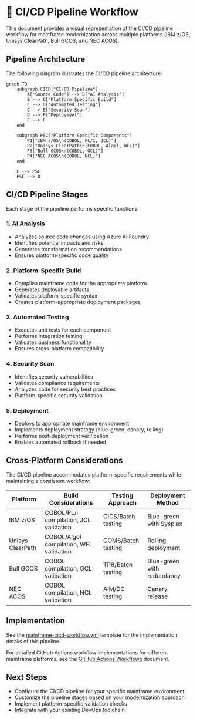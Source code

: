 # 🔄 CI/CD Pipeline Workflow

This document provides a visual representation of the CI/CD pipeline workflow for mainframe modernization across multiple platforms (IBM z/OS, Unisys ClearPath, Bull GCOS, and NEC ACOS).

## Pipeline Architecture

The following diagram illustrates the CI/CD pipeline architecture:

```mermaid
graph TD
    subgraph CICD["CI/CD Pipeline"]
        A["Source Code"] --> B["AI Analysis"]
        B --> C["Platform-Specific Build"]
        C --> D["Automated Testing"]
        C --> E["Security Scan"]
        D --> F["Deployment"]
        E --> F
    end
    
    subgraph PSC["Platform-Specific Components"]
        P1["IBM z/OS\n(COBOL, PL/I, JCL)"]
        P2["Unisys ClearPath\n(COBOL, Algol, WFL)"]
        P3["Bull GCOS\n(COBOL, GCL)"]
        P4["NEC ACOS\n(COBOL, NCL)"]
    end
    
    C --> PSC
    PSC --> D
```

## CI/CD Pipeline Stages

Each stage of the pipeline performs specific functions:

### 1. AI Analysis
- Analyzes source code changes using Azure AI Foundry
- Identifies potential impacts and risks
- Generates transformation recommendations
- Ensures platform-specific code quality

### 2. Platform-Specific Build
- Compiles mainframe code for the appropriate platform
- Generates deployable artifacts
- Validates platform-specific syntax
- Creates platform-appropriate deployment packages

### 3. Automated Testing
- Executes unit tests for each component
- Performs integration testing
- Validates business functionality
- Ensures cross-platform compatibility

### 4. Security Scan
- Identifies security vulnerabilities
- Validates compliance requirements
- Analyzes code for security best practices
- Platform-specific security validation

### 5. Deployment
- Deploys to appropriate mainframe environment
- Implements deployment strategy (blue-green, canary, rolling)
- Performs post-deployment verification
- Enables automated rollback if needed

## Cross-Platform Considerations

The CI/CD pipeline accommodates platform-specific requirements while maintaining a consistent workflow:

| Platform | Build Considerations | Testing Approach | Deployment Method |
|----------|---------------------|-----------------|-------------------|
| IBM z/OS | COBOL/PL/I compilation, JCL validation | CICS/Batch testing | Blue-green with Sysplex |
| Unisys ClearPath | COBOL/Algol compilation, WFL validation | COMS/Batch testing | Rolling deployment |
| Bull GCOS | COBOL compilation, GCL validation | TP8/Batch testing | Blue-green with redundancy |
| NEC ACOS | COBOL compilation, NCL validation | AIM/DC testing | Canary release |

## Implementation

See the [mainframe-cicd-workflow.yml](../../templates/workflows/mainframe-cicd-workflow.yml) template for the implementation details of this pipeline.

For detailed GitHub Actions workflow implementations for different mainframe platforms, see the [GitHub Actions Workflows](github-actions-workflows.md) document.

## Next Steps

- Configure the CI/CD pipeline for your specific mainframe environment
- Customize the pipeline stages based on your modernization approach
- Implement platform-specific validation checks
- Integrate with your existing DevOps toolchain 